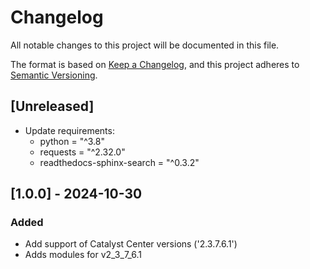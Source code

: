 # Changelog
All notable changes to this project will be documented in this file.

The format is based on [Keep a Changelog](https://keepachangelog.com/en/1.0.0/),
and this project adheres to [Semantic Versioning](https://semver.org/spec/v2.0.0.html).

## [Unreleased]
- Update requirements:
  + python = "^3.8"
  + requests = "^2.32.0"
  + readthedocs-sphinx-search = "^0.3.2"


## [1.0.0] - 2024-10-30
### Added
- Add support of Catalyst Center versions ('2.3.7.6.1')
- Adds modules for v2_3_7_6.1
